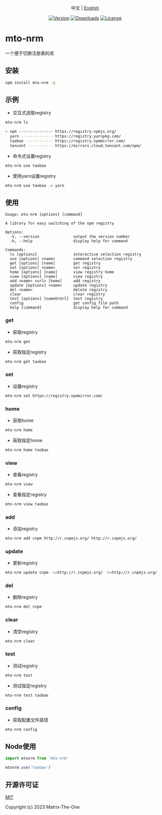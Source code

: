 <p align="center">
  中文 | <a href="./README.en-US.md">English</a> 
</p>

<p align="center">
  <a href="https://www.npmjs.com/package/mto-nrm"><img src="https://img.shields.io/npm/v/mto-nrm.svg?sanitize=true" alt="Version"></a>
  <a href="https://npmcharts.com/compare/mto-nrm?minimal=true"><img src="https://img.shields.io/npm/dm/mto-nrm.svg?sanitize=true" alt="Downloads"></a>
  <a href="https://www.npmjs.com/package/mto-nrm"><img src="https://img.shields.io/npm/l/mto-nrm.svg?sanitize=true" alt="License"></a>
</p>

# mto-nrm

一个便于切换注册表的库

## 安装

```sh
npm install mto-nrm -g
```

## 示例

- 交互式选取registry

```sh
mto-nrm ls

> npm --------------- https://registry.npmjs.org/
  yarn -------------- https://registry.yarnpkg.com/
  taobao ------------ https://registry.npmmirror.com/
  tencent ----------- https://mirrors.cloud.tencent.com/npm/
```

- 命令式设置registry

```sh
mto-nrm use taobao
```

- 使用yarn设置registry

```sh
mto-nrm use taobao -e yarn
```

## 使用

```text
Usage: mto-nrm [options] [command]

A library for easy switching of the npm registry

Options:
  -V, --version               output the version number
  -h, --help                  display help for command

Commands:
  ls [options]                interactive selection registry
  use [options] <name>        command selection registry
  get [options] [name]        get registry
  set [options] <name>        set registry
  home [options] [name]       view registry home
  view [options] [name]       view registry
  add <name> <url> [home]     add registry
  update [options] <name>     update registry
  del <name>                  delete registry
  clear                       clear registry
  test [options] [nameOrUrl]  test registry
  config                      get config file path
  help [command]              display help for command
```

### get

- 获取registry

```sh
mto-nrm get
```

- 获取指定registry

```sh
mto-nrm get taobao
```

### set

- 设置registry

```sh
mto-nrm set https://registry.npmmirror.com/
```

### home

- 获取home

```sh
mto-nrm home
```

- 获取指定home

```sh
mto-nrm home taobao
```

### view

- 查看registry

```sh
mto-nrm view
```

- 查看指定registry

```sh
mto-nrm view taobao
```

### add

- 添加registry

```sh
mto-nrm add cnpm http://r.cnpmjs.org/ http://r.cnpmjs.org/
```

### update

- 更新registry

```sh
mto-nrm update cnpm -u=http://r.cnpmjs.org/ -h=http://r.cnpmjs.org/
```

### del

- 删除registry

```sh
mto-nrm del cnpm
```

### clear

- 清空registry

```sh
mto-nrm clear
```

### test

- 测试registry

```sh
mto-nrm test
```

- 测试指定registry

```sh
mto-nrm test taobao
```

### config

- 获取配置文件路径

```sh
mto-nrm config
```

## Node使用

```ts
import mtonrm from 'mto-nrm'

mtonrm.use('taobao')
```

## 开源许可证

[MIT](https://opensource.org/licenses/MIT)

Copyright (c) 2023 Matrix-The-One

[npm]: https://www.npmjs.com
